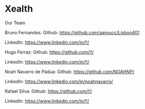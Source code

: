 # Xealth


Our Team

Bruno Fernandes:
Github: https://github.com/aarpucc/Lisbon401

LinkedIn: https://www.linkedin.com/in/!!/

Hugo Ferraz:
Github: https://github.com/!!/

LinkedIn: https://www.linkedin.com/in/!!/

Noah Navarro de Pádua:
Github: https://github.com/NOAHNP/

LinkedIn: https://www.linkedin.com/in/noahnavarro/

Rafael Silva:
Github: https://github.com/!!/

LinkedIn: https://www.linkedin.com/in/!!/
